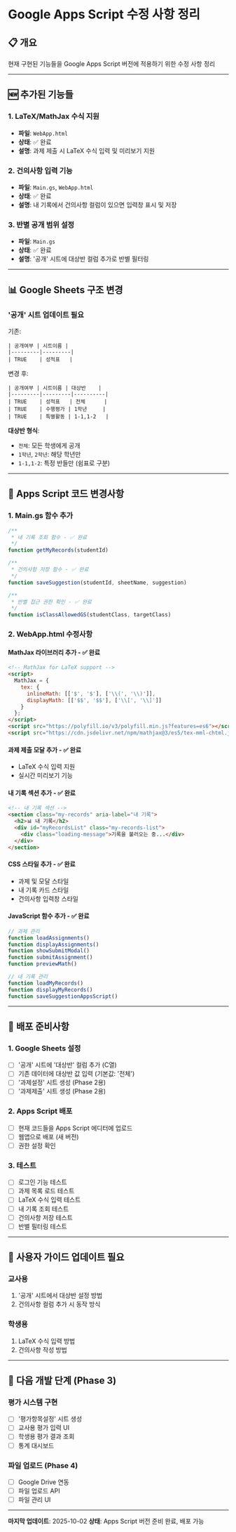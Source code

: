 # Google Apps Script 수정 사항 정리

## 📋 개요
현재 구현된 기능들을 Google Apps Script 버전에 적용하기 위한 수정 사항 정리

---

## 🆕 추가된 기능들

### 1. LaTeX/MathJax 수식 지원
- **파일**: `WebApp.html`
- **상태**: ✅ 완료
- **설명**: 과제 제출 시 LaTeX 수식 입력 및 미리보기 지원

### 2. 건의사항 입력 기능  
- **파일**: `Main.gs`, `WebApp.html`
- **상태**: ✅ 완료
- **설명**: 내 기록에서 건의사항 컬럼이 있으면 입력창 표시 및 저장

### 3. 반별 공개 범위 설정
- **파일**: `Main.gs`
- **상태**: ✅ 완료
- **설명**: '공개' 시트에 대상반 컬럼 추가로 반별 필터링

---

## 📊 Google Sheets 구조 변경

### '공개' 시트 업데이트 필요
기존:
```
| 공개여부 | 시트이름 |
|---------|---------|
| TRUE    | 성적표   |
```

변경 후:
```
| 공개여부 | 시트이름 | 대상반    |
|---------|---------|----------|
| TRUE    | 성적표   | 전체      |
| TRUE    | 수행평가 | 1학년     |
| TRUE    | 특별활동 | 1-1,1-2   |
```

**대상반 형식**:
- `전체`: 모든 학생에게 공개
- `1학년`, `2학년`: 해당 학년만
- `1-1,1-2`: 특정 반들만 (쉼표로 구분)

---

## 🔧 Apps Script 코드 변경사항

### 1. Main.gs 함수 추가
```javascript
/**
 * 내 기록 조회 함수 - ✅ 완료
 */
function getMyRecords(studentId)

/**
 * 건의사항 저장 함수 - ✅ 완료  
 */
function saveSuggestion(studentId, sheetName, suggestion)

/**
 * 반별 접근 권한 확인 - ✅ 완료
 */
function isClassAllowedGS(studentClass, targetClass)
```

### 2. WebApp.html 수정사항

#### MathJax 라이브러리 추가 - ✅ 완료
```html
<!-- MathJax for LaTeX support -->
<script>
  MathJax = {
    tex: {
      inlineMath: [['$', '$'], ['\\(', '\\)']],
      displayMath: [['$$', '$$'], ['\\[', '\\]']]
    }
  };
</script>
<script src="https://polyfill.io/v3/polyfill.min.js?features=es6"></script>
<script src="https://cdn.jsdelivr.net/npm/mathjax@3/es5/tex-mml-chtml.js"></script>
```

#### 과제 제출 모달 추가 - ✅ 완료
- LaTeX 수식 입력 지원
- 실시간 미리보기 기능

#### 내 기록 섹션 추가 - ✅ 완료
```html
<!-- 내 기록 섹션 -->
<section class="my-records" aria-label="내 기록">
  <h2>📊 내 기록</h2>
  <div id="myRecordsList" class="my-records-list">
    <div class="loading-message">기록을 불러오는 중...</div>
  </div>
</section>
```

#### CSS 스타일 추가 - ✅ 완료
- 과제 및 모달 스타일
- 내 기록 카드 스타일  
- 건의사항 입력창 스타일

#### JavaScript 함수 추가 - ✅ 완료
```javascript
// 과제 관리
function loadAssignments()
function displayAssignments()
function showSubmitModal()
function submitAssignment()
function previewMath()

// 내 기록 관리
function loadMyRecords()
function displayMyRecords()
function saveSuggestionAppsScript()
```

---

## 🚀 배포 준비사항

### 1. Google Sheets 설정
- [ ] '공개' 시트에 '대상반' 컬럼 추가 (C열)
- [ ] 기존 데이터에 대상반 값 입력 (기본값: '전체')
- [ ] '과제설정' 시트 생성 (Phase 2용)
- [ ] '과제제출' 시트 생성 (Phase 2용)

### 2. Apps Script 배포
- [ ] 현재 코드들을 Apps Script 에디터에 업로드
- [ ] 웹앱으로 배포 (새 버전)
- [ ] 권한 설정 확인

### 3. 테스트
- [ ] 로그인 기능 테스트
- [ ] 과제 목록 로드 테스트  
- [ ] LaTeX 수식 입력 테스트
- [ ] 내 기록 조회 테스트
- [ ] 건의사항 저장 테스트
- [ ] 반별 필터링 테스트

---

## 📝 사용자 가이드 업데이트 필요

### 교사용
1. '공개' 시트에서 대상반 설정 방법
2. 건의사항 컬럼 추가 시 동작 방식

### 학생용  
1. LaTeX 수식 입력 방법
2. 건의사항 작성 방법

---

## 🔄 다음 개발 단계 (Phase 3)

### 평가 시스템 구현
- [ ] '평가항목설정' 시트 생성
- [ ] 교사용 평가 입력 UI
- [ ] 학생용 평가 결과 조회
- [ ] 통계 대시보드

### 파일 업로드 (Phase 4)
- [ ] Google Drive 연동
- [ ] 파일 업로드 API
- [ ] 파일 관리 UI

---

**마지막 업데이트**: 2025-10-02
**상태**: Apps Script 버전 준비 완료, 배포 가능